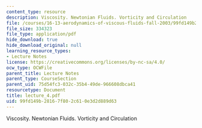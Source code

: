 ```yaml
---
content_type: resource
description: Viscosity. Newtonian Fluids. Vorticity and Circulation
file: /courses/16-13-aerodynamics-of-viscous-fluids-fall-2003/99fd149b28167f802c610e3d2d889d63_lecture_4.pdf
file_size: 334323
file_type: application/pdf
hide_download: true
hide_download_original: null
learning_resource_types:
- Lecture Notes
license: https://creativecommons.org/licenses/by-nc-sa/4.0/
ocw_type: OCWFile
parent_title: Lecture Notes
parent_type: CourseSection
parent_uid: 75d54fc3-032c-35b4-49de-966608dbca41
resourcetype: Document
title: lecture_4.pdf
uid: 99fd149b-2816-7f80-2c61-0e3d2d889d63
---
```

Viscosity. Newtonian Fluids. Vorticity and Circulation